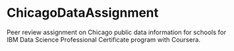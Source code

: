 # ChicagoDataAssignment
Peer review assignment on Chicago public data information for schools for IBM Data Science Professional Certificate program with Coursera.
